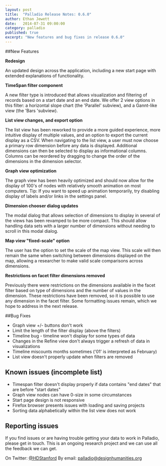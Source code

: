 ```yaml
---
layout: post
title:  "Palladio Release Notes: 0.6.0"
author: Ethan Jewett
date:   2014-07-31 09:00:00
category: palladio
published: true
excerpt: "New features and bug fixes in release 0.6.0"
---
```



##New Features

**Redesign**

An updated design across the application, including a new start page with extended explanations of functionality.

**TimeSpan filter component**

A new filter type is introduced that allows visualization and filtering of records based on a start date and an end date. We offer 2 view options in this filter: a horizontal slope chart (the 'Parallel' subview), and a Gannt-like view (the 'Bars 'subview).

**List view changes, and export option**

The list view has been reworked to provide a more guided experience, more intuitive display of multiple values, and an option to export the current display as a CSV. When navigating to the list view, a user must now choose a primary row dimension before any data is displayed. Additional dimensions can then be selected to display as informational columns. Columns can be reordered by dragging to change the order of the dimensions in the dimension selector.

**Graph view optimization**

The graph view has been heavily optimized and should now allow for the display of 100's of nodes with relatively smooth animation on most computers. Tip: If you want to speed up animation temporarily, try disabling display of labels and/or links in the settings panel.

**Dimension chooser dialog updates**

The modal dialog that allows selection of dimensions to display in several of the views has been revamped to be more compact. This should allow handling data sets with a larger number of dimensions without needing to scroll in this modal dialog.

**Map view "fixed-scale" option**

The user has the option to set the scale of the map view. This scale will then remain the same when switching between dimensions displayed on the map, allowing a researcher to make valid scale comparisons across dimensions.

**Restrictions on facet filter dimensions removed**

Previously there were restrictions on the dimensions available in the facet filter based on type of dimensions and the number of values in the dimension. These restrictions have been removed, so it is possible to use any dimension in the facet filter. Some formatting issues remain, which we hope to address in the next release.

##Bug Fixes

* Graph view +/- buttons don't work
* Limit the length of the filter display (above the filters)
* Timeline bug - timeline won't display for some types of data
* Changes in the Refine view don't always trigger a refresh of data in visualizations
* Timeline miscounts months sometimes ('01' is interpreted as February)
* List view doesn't properly update when filters are removed

## Known issues (incomplete list)

* Timespan filter doesn't display properly if data contains "end dates" that are before "start dates"
* Graph view nodes can have 0-size in some circumstances
* Start page design is not responsive
* Firefox browser presents issues with loading and saving projects
* Sorting data alphabetically within the list view does not work

## Reporting issues

If you find issues or are having trouble getting your data to work in Palladio, please get in touch. This is an ongoing research project and we can use all the feedback we can get.

On Twitter: [@HDStanford](http://twitter.com/HDStanford)
By email: <a href="mailto:palladio@designhumanities.org">palladio@designhumanities.org</a>